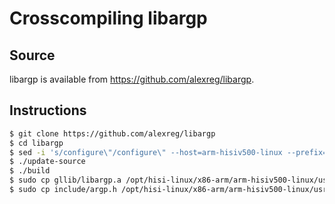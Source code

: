 # Crosscompiling libargp

## Source

libargp is available from https://github.com/alexreg/libargp.

## Instructions

```sh
$ git clone https://github.com/alexreg/libargp
$ cd libargp
$ sed -i 's/configure\"/configure\" --host=arm-hisiv500-linux --prefix=\/opt\/hisi-linux\/x86-arm\/arm-hisiv500-linux\/usr/g' build
$ ./update-source
$ ./build
$ sudo cp gllib/libargp.a /opt/hisi-linux/x86-arm/arm-hisiv500-linux/usr/lib
$ sudo cp include/argp.h /opt/hisi-linux/x86-arm/arm-hisiv500-linux/usr/include
```
